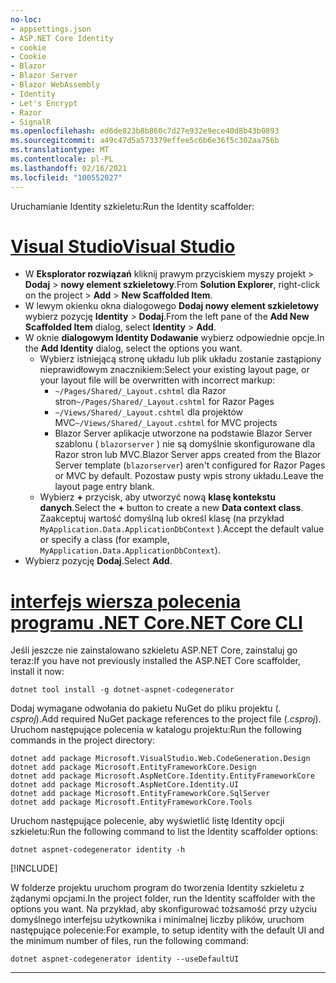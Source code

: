 ```yaml
---
no-loc:
- appsettings.json
- ASP.NET Core Identity
- cookie
- Cookie
- Blazor
- Blazor Server
- Blazor WebAssembly
- Identity
- Let's Encrypt
- Razor
- SignalR
ms.openlocfilehash: ed6de823b8b860c7d27e932e9ece40d8b43b0893
ms.sourcegitcommit: a49c47d5a573379effee5c6b6e36f5c302aa756b
ms.translationtype: MT
ms.contentlocale: pl-PL
ms.lasthandoff: 02/16/2021
ms.locfileid: "100552027"
---
```

<span data-ttu-id="2c80c-101">Uruchamianie Identity szkieletu:</span><span class="sxs-lookup"><span data-stu-id="2c80c-101">Run the Identity scaffolder:</span></span>

# <a name="visual-studio"></a>[<span data-ttu-id="2c80c-102">Visual Studio</span><span class="sxs-lookup"><span data-stu-id="2c80c-102">Visual Studio</span></span>](#tab/visual-studio)

* <span data-ttu-id="2c80c-103">W **Eksplorator rozwiązań** kliknij prawym przyciskiem myszy projekt > **Dodaj**  >  **nowy element szkieletowy**.</span><span class="sxs-lookup"><span data-stu-id="2c80c-103">From **Solution Explorer**, right-click on the project > **Add** > **New Scaffolded Item**.</span></span>
* <span data-ttu-id="2c80c-104">W lewym okienku okna dialogowego **Dodaj nowy element szkieletowy** wybierz pozycję **Identity**  >  **Dodaj**.</span><span class="sxs-lookup"><span data-stu-id="2c80c-104">From the left pane of the **Add New Scaffolded Item** dialog, select **Identity** > **Add**.</span></span>
* <span data-ttu-id="2c80c-105">W oknie **dialogowym Identity Dodawanie** wybierz odpowiednie opcje.</span><span class="sxs-lookup"><span data-stu-id="2c80c-105">In the **Add Identity** dialog, select the options you want.</span></span>
  * <span data-ttu-id="2c80c-106">Wybierz istniejącą stronę układu lub plik układu zostanie zastąpiony nieprawidłowym znacznikiem:</span><span class="sxs-lookup"><span data-stu-id="2c80c-106">Select your existing layout page, or your layout file will be overwritten with incorrect markup:</span></span>
    * <span data-ttu-id="2c80c-107">`~/Pages/Shared/_Layout.cshtml` dla Razor stron</span><span class="sxs-lookup"><span data-stu-id="2c80c-107">`~/Pages/Shared/_Layout.cshtml` for Razor Pages</span></span>
    * <span data-ttu-id="2c80c-108">`~/Views/Shared/_Layout.cshtml` dla projektów MVC</span><span class="sxs-lookup"><span data-stu-id="2c80c-108">`~/Views/Shared/_Layout.cshtml` for MVC projects</span></span>
    * <span data-ttu-id="2c80c-109">Blazor Server aplikacje utworzone na podstawie Blazor Server szablonu ( `blazorserver` ) nie są domyślnie skonfigurowane dla Razor stron lub MVC.</span><span class="sxs-lookup"><span data-stu-id="2c80c-109">Blazor Server apps created from the Blazor Server template (`blazorserver`) aren't configured for Razor Pages or MVC by default.</span></span> <span data-ttu-id="2c80c-110">Pozostaw pusty wpis strony układu.</span><span class="sxs-lookup"><span data-stu-id="2c80c-110">Leave the layout page entry blank.</span></span>
  * <span data-ttu-id="2c80c-111">Wybierz **+** przycisk, aby utworzyć nową **klasę kontekstu danych**.</span><span class="sxs-lookup"><span data-stu-id="2c80c-111">Select the **+** button to create a new **Data context class**.</span></span> <span data-ttu-id="2c80c-112">Zaakceptuj wartość domyślną lub określ klasę (na przykład `MyApplication.Data.ApplicationDbContext` ).</span><span class="sxs-lookup"><span data-stu-id="2c80c-112">Accept the default value or specify a class (for example, `MyApplication.Data.ApplicationDbContext`).</span></span>
* <span data-ttu-id="2c80c-113">Wybierz pozycję **Dodaj**.</span><span class="sxs-lookup"><span data-stu-id="2c80c-113">Select **Add**.</span></span>

# <a name="net-core-cli"></a>[<span data-ttu-id="2c80c-114">interfejs wiersza polecenia programu .NET Core</span><span class="sxs-lookup"><span data-stu-id="2c80c-114">.NET Core CLI</span></span>](#tab/netcore-cli)

<span data-ttu-id="2c80c-115">Jeśli jeszcze nie zainstalowano szkieletu ASP.NET Core, zainstaluj go teraz:</span><span class="sxs-lookup"><span data-stu-id="2c80c-115">If you have not previously installed the ASP.NET Core scaffolder, install it now:</span></span>

```dotnetcli
dotnet tool install -g dotnet-aspnet-codegenerator
```

<span data-ttu-id="2c80c-116">Dodaj wymagane odwołania do pakietu NuGet do pliku projektu (*. csproj*).</span><span class="sxs-lookup"><span data-stu-id="2c80c-116">Add required NuGet package references to the project file (*.csproj*).</span></span> <span data-ttu-id="2c80c-117">Uruchom następujące polecenia w katalogu projektu:</span><span class="sxs-lookup"><span data-stu-id="2c80c-117">Run the following commands in the project directory:</span></span>

```dotnetcli
dotnet add package Microsoft.VisualStudio.Web.CodeGeneration.Design
dotnet add package Microsoft.EntityFrameworkCore.Design
dotnet add package Microsoft.AspNetCore.Identity.EntityFrameworkCore
dotnet add package Microsoft.AspNetCore.Identity.UI
dotnet add package Microsoft.EntityFrameworkCore.SqlServer
dotnet add package Microsoft.EntityFrameworkCore.Tools
```

<span data-ttu-id="2c80c-118">Uruchom następujące polecenie, aby wyświetlić listę Identity opcji szkieletu:</span><span class="sxs-lookup"><span data-stu-id="2c80c-118">Run the following command to list the Identity scaffolder options:</span></span>

```dotnetcli
dotnet aspnet-codegenerator identity -h
```

[!INCLUDE[](~/includes/scaffoldTFM.md)]

<span data-ttu-id="2c80c-119">W folderze projektu uruchom program do tworzenia Identity szkieletu z żądanymi opcjami.</span><span class="sxs-lookup"><span data-stu-id="2c80c-119">In the project folder, run the Identity scaffolder with the options you want.</span></span> <span data-ttu-id="2c80c-120">Na przykład, aby skonfigurować tożsamość przy użyciu domyślnego interfejsu użytkownika i minimalnej liczby plików, uruchom następujące polecenie:</span><span class="sxs-lookup"><span data-stu-id="2c80c-120">For example, to setup identity with the default UI and the minimum number of files, run the following command:</span></span>

```dotnetcli
dotnet aspnet-codegenerator identity --useDefaultUI
```

---
